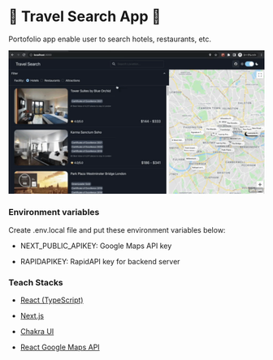 # 🐫 Travel Search App 🐫

Portofolio app enable user to search hotels, restaurants, etc.

![demo](/img/demo.gif)

### Environment variables

Create .env.local file and put these environment variables below:

- NEXT_PUBLIC_APIKEY: Google Maps API key

- RAPIDAPIKEY: RapidAPI key for backend server

### Teach Stacks

- [React (TypeScript)](https://reactjs.org/)

- [Next.js](https://nextjs.org/)

- [Chakra UI](https://chakra-ui.com/)

- [React Google Maps API](https://react-google-maps-api-docs.netlify.app/)
